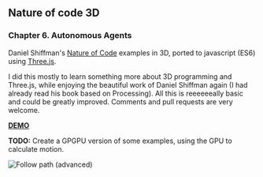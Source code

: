 ## Nature of code 3D
### Chapter 6. Autonomous Agents

Daniel Shiffman's [Nature of Code](http://natureofcode.com/) examples in 3D, ported to javascript (ES6) using [Three.js](https://threejs.org/).

I did this mostly to learn something more about 3D programming and Three.js, while enjoying the beautiful work of Daniel Shiffman again (I had already read his book based on Processing).
All this is reeeeeeally basic and could be greatly improved. Comments and pull requests are very welcome.

**[DEMO](https://taseenb.github.io/NOC3D-chapter6/)**

**TODO:** Create a GPGPU version of some examples, using the GPU to calculate motion.

![Follow path (advanced)][image]

[image]: https://github.com/taseenb/NOC3D-chapter6/raw/master/image.png "Follow path (advanced)"